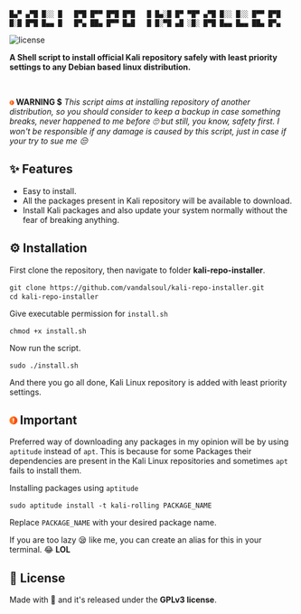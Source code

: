 
```
█▄▀ ▄▀█ █░░ █   █▀█ █▀▀ █▀█ █▀█   █ █▄░█ █▀ ▀█▀ ▄▀█ █░░ █░░ █▀▀ █▀█
█░█ █▀█ █▄▄ █   █▀▄ ██▄ █▀▀ █▄█   █ █░▀█ ▄█ ░█░ █▀█ █▄▄ █▄▄ ██▄ █▀▄
```
![license](https://img.shields.io/github/license/vandalsoul/darkmatter-grub2-theme?style=for-the-badge)

**A Shell script to install official Kali repository safely with least priority settings to any Debian based linux distribution.**

<br>

<p>
<img width="1.5%" src="/media/warn.png"/> <b> WARNING $</b> <i>This script aims at installing repository of another distribution, so you should consider to keep a backup in case something breaks, never happened to me before 🙄 but still, you know, safety first. I won't be responsible if any damage is caused by this script, just in case if your try to sue me 😒</i>
</p>
  
## ✨ Features

- Easy to install.
- All the packages present in Kali repository will be available to download.
- Install Kali packages and also update your system normally without the fear of breaking anything.

## ⚙️ Installation

First clone the repository, then navigate to folder **kali-repo-installer**.
```shell
git clone https://github.com/vandalsoul/kali-repo-installer.git
cd kali-repo-installer
```
Give executable permission for `install.sh`
```shell
chmod +x install.sh
```
Now run the script.
```shell
sudo ./install.sh
```
And there you go all done, Kali Linux repository is added with least priority settings.

<h2><img width="2.7%" src="/media/warn.png" alt="logo"/> <b>Important</b></h2>

Preferred way of downloading any packages in my opinion will be by using `aptitude` instead of `apt`.
This is because for some Packages their dependencies are present in the Kali Linux repositories and sometimes `apt` fails to install them.

Installing packages using `aptitude`
```shell
sudo aptitude install -t kali-rolling PACKAGE_NAME
```
Replace `PACKAGE_NAME` with your desired package name.

If you are too lazy 😪 like me, you can create an alias for this in your terminal. 😂 **LOL**

## 📝 License
Made with 💖 and it's released under the **GPLv3 license**.
